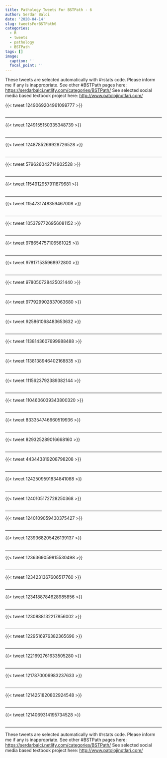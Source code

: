 ```yaml
---
title: Pathology Tweets For BSTPath - 6
author: Serdar Balci
date: '2020-04-14'
slug: tweetsForBSTPath6
categories:
  - R
  - tweets
  - pathology
  - BSTPath
tags: []
image:
  caption: ''
  focal_point: ''
---
```



These tweets are selected automatically with #rstats code. Please inform me if any is inappropriate.
See other #BSTPath pages here: https://serdarbalci.netlify.com/categories/BSTPath/ 
See selected social media based textbook project here: http://www.patolojinotlari.com/

{{< tweet 1249069204961099777 >}}
<br>
<br>
<hr>
{{< tweet 1249155150335348739 >}}
<br>
<br>
<hr>
{{< tweet 1248785269928726528 >}}
<br>
<br>
<hr>
{{< tweet 579626042714902528 >}}
<br>
<br>
<hr>
{{< tweet 1154912957911879681 >}}
<br>
<br>
<hr>
{{< tweet 1154731748359467008 >}}
<br>
<br>
<hr>
{{< tweet 1053797726956081152 >}}
<br>
<br>
<hr>
{{< tweet 978654757106561025 >}}
<br>
<br>
<hr>
{{< tweet 978171535968972800 >}}
<br>
<br>
<hr>
{{< tweet 978050728425021440 >}}
<br>
<br>
<hr>
{{< tweet 977929902837063680 >}}
<br>
<br>
<hr>
{{< tweet 925861068483653632 >}}
<br>
<br>
<hr>
{{< tweet 1138143607699988488 >}}
<br>
<br>
<hr>
{{< tweet 1138138946402168835 >}}
<br>
<br>
<hr>
{{< tweet 1115623792389382144 >}}
<br>
<br>
<hr>
{{< tweet 1104606039343800320 >}}
<br>
<br>
<hr>
{{< tweet 833354746660519936 >}}
<br>
<br>
<hr>
{{< tweet 829325289016668160 >}}
<br>
<br>
<hr>
{{< tweet 443443819208798208 >}}
<br>
<br>
<hr>
{{< tweet 1242509591834841088 >}}
<br>
<br>
<hr>
{{< tweet 1240105172728250368 >}}
<br>
<br>
<hr>
{{< tweet 1240109059430375427 >}}
<br>
<br>
<hr>
{{< tweet 1239368205426139137 >}}
<br>
<br>
<hr>
{{< tweet 1236369059815530498 >}}
<br>
<br>
<hr>
{{< tweet 1234231367606517760 >}}
<br>
<br>
<hr>
{{< tweet 1234188784628985856 >}}
<br>
<br>
<hr>
{{< tweet 1230888132217856002 >}}
<br>
<br>
<hr>
{{< tweet 1229516976382365696 >}}
<br>
<br>
<hr>
{{< tweet 1221692761633505280 >}}
<br>
<br>
<hr>
{{< tweet 1217870006983237633 >}}
<br>
<br>
<hr>
{{< tweet 1214251820802924548 >}}
<br>
<br>
<hr>
{{< tweet 1214069314195734528 >}}
<br>
<br>
<hr>


These tweets are selected automatically with #rstats code. Please inform me if any is inappropriate.
See other #BSTPath pages here: https://serdarbalci.netlify.com/categories/BSTPath/ 
See selected social media based textbook project here: http://www.patolojinotlari.com/
